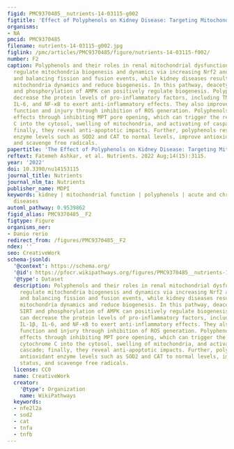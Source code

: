 ```yaml
---
figid: PMC9370485__nutrients-14-03115-g002
figtitle: 'Effect of Polyphenols on Kidney Disease: Targeting Mitochondria'
organisms:
- NA
pmcid: PMC9370485
filename: nutrients-14-03115-g002.jpg
figlink: /pmc/articles/PMC9370485/figure/nutrients-14-03115-f002/
number: F2
caption: Polyphenols and their roles in renal mitochondrial dysfunction. Polyphenols
  regulate mitochondria biogenesis and dynamics via increasing Nrf2 and PGC-1α expression
  and balancing fission and fusion events, while kidney diseases result from imbalanced
  mitochondria dynamics and reduce biogenesis. In this pathway, deacetylation of SIRT
  and phosphorylation of AMPK can positively regulate biogenesis. Polyphenols can
  decrease the protein levels of pro-inflammatory factors, including TNF-α, IL-1β,
  IL-6, and NF-κB to exert anti-inflammatory effects. They also improve mitochondria
  function and injury through inhibition of ROS generation. Polyphenols show protective
  effects through inhibiting MPT pore opening, which can trigger the release of cytochrome
  C into the cytosol, swelling of mitochondria, and activating of caspase cascade;
  finally, they reveal anti-apoptotic impacts. Further, polyphenols restore antioxidant
  enzyme levels such as SOD2 and CAT to normal levels, improve antioxidant status,
  and scavenge free radicals.
papertitle: 'The Effect of Polyphenols on Kidney Disease: Targeting Mitochondria.'
reftext: Fatemeh Ashkar, et al. Nutrients. 2022 Aug;14(15):3115.
year: '2022'
doi: 10.3390/nu14153115
journal_title: Nutrients
journal_nlm_ta: Nutrients
publisher_name: MDPI
keywords: kidney | mitochondrial function | polyphenols | acute and chronic renal
  diseases
automl_pathway: 0.9539862
figid_alias: PMC9370485__F2
figtype: Figure
organisms_ner:
- Danio rerio
redirect_from: /figures/PMC9370485__F2
ndex: ''
seo: CreativeWork
schema-jsonld:
  '@context': https://schema.org/
  '@id': https://pfocr.wikipathways.org/figures/PMC9370485__nutrients-14-03115-g002.html
  '@type': Dataset
  description: Polyphenols and their roles in renal mitochondrial dysfunction. Polyphenols
    regulate mitochondria biogenesis and dynamics via increasing Nrf2 and PGC-1α expression
    and balancing fission and fusion events, while kidney diseases result from imbalanced
    mitochondria dynamics and reduce biogenesis. In this pathway, deacetylation of
    SIRT and phosphorylation of AMPK can positively regulate biogenesis. Polyphenols
    can decrease the protein levels of pro-inflammatory factors, including TNF-α,
    IL-1β, IL-6, and NF-κB to exert anti-inflammatory effects. They also improve mitochondria
    function and injury through inhibition of ROS generation. Polyphenols show protective
    effects through inhibiting MPT pore opening, which can trigger the release of
    cytochrome C into the cytosol, swelling of mitochondria, and activating of caspase
    cascade; finally, they reveal anti-apoptotic impacts. Further, polyphenols restore
    antioxidant enzyme levels such as SOD2 and CAT to normal levels, improve antioxidant
    status, and scavenge free radicals.
  license: CC0
  name: CreativeWork
  creator:
    '@type': Organization
    name: WikiPathways
  keywords:
  - nfe2l2a
  - sod2
  - cat
  - tnfa
  - tnfb
---
```

